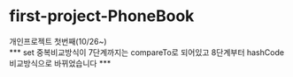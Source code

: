 # first-project-PhoneBook
개인프로젝트 첫번째(10/26~) \
*** set 중복비교방식이 7단계까지는 compareTo로 되어있고 8단계부터 hashCode 비교방식으로 바뀌었습니다 ***
